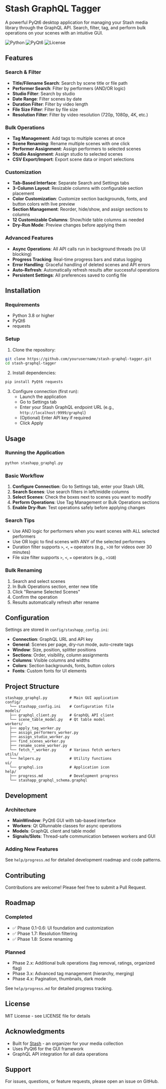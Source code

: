 # Stash GraphQL Tagger

A powerful PyQt6 desktop application for managing your Stash media library through the GraphQL API. Search, filter, tag, and perform bulk operations on your scenes with an intuitive GUI.

![Python](https://img.shields.io/badge/python-3.8+-blue.svg)
![PyQt6](https://img.shields.io/badge/PyQt6-6.0+-green.svg)
![License](https://img.shields.io/badge/license-MIT-blue.svg)

## Features

### Search & Filter
- **Title/Filename Search**: Search by scene title or file path
- **Performer Search**: Filter by performers (AND/OR logic)
- **Studio Filter**: Search by studio
- **Date Range**: Filter scenes by date
- **Duration Filter**: Filter by video length
- **File Size Filter**: Filter by file size
- **Resolution Filter**: Filter by video resolution (720p, 1080p, 4K, etc.)

### Bulk Operations
- **Tag Management**: Add tags to multiple scenes at once
- **Scene Renaming**: Rename multiple scenes with one click
- **Performer Assignment**: Assign performers to selected scenes
- **Studio Assignment**: Assign studio to selected scenes
- **CSV Export/Import**: Export scene data or import selections

### Customization
- **Tab-Based Interface**: Separate Search and Settings tabs
- **3-Column Layout**: Resizable columns with configurable section placement
- **Color Customization**: Customize section backgrounds, fonts, and button colors with live preview
- **Section Management**: Reorder, hide/show, and assign sections to columns
- **12 Customizable Columns**: Show/hide table columns as needed
- **Dry-Run Mode**: Preview changes before applying them

### Advanced Features
- **Async Operations**: All API calls run in background threads (no UI blocking)
- **Progress Tracking**: Real-time progress bars and status logging
- **Error Handling**: Graceful handling of deleted scenes and API errors
- **Auto-Refresh**: Automatically refresh results after successful operations
- **Persistent Settings**: All preferences saved to config file

## Installation

### Requirements
- Python 3.8 or higher
- PyQt6
- requests

### Setup

1. Clone the repository:
```bash
git clone https://github.com/yourusername/stash-graphql-tagger.git
cd stash-graphql-tagger
```

2. Install dependencies:
```bash
pip install PyQt6 requests
```

3. Configure connection (first run):
   - Launch the application
   - Go to Settings tab
   - Enter your Stash GraphQL endpoint URL (e.g., `http://localhost:9999/graphql`)
   - (Optional) Enter API key if required
   - Click Apply

## Usage

### Running the Application

```bash
python stashapp_graphgl.py
```

### Basic Workflow

1. **Configure Connection**: Go to Settings tab, enter your Stash URL
2. **Search Scenes**: Use search filters in left/middle columns
3. **Select Scenes**: Check the boxes next to scenes you want to modify
4. **Perform Operations**: Use Tag Management or Bulk Operations sections
5. **Enable Dry-Run**: Test operations safely before applying changes

### Search Tips
- Use AND logic for performers when you want scenes with ALL selected performers
- Use OR logic to find scenes with ANY of the selected performers
- Duration filter supports `>`, `<`, `=` operators (e.g., `>30` for videos over 30 minutes)
- File size filter supports `>`, `<`, `=` operators (e.g., `>1GB`)

### Bulk Renaming
1. Search and select scenes
2. In Bulk Operations section, enter new title
3. Click "Rename Selected Scenes"
4. Confirm the operation
5. Results automatically refresh after rename

## Configuration

Settings are stored in `config/stashapp_config.ini`:

- **Connection**: GraphQL URL and API key
- **General**: Scenes per page, dry-run mode, auto-create tags
- **Window**: Size, position, splitter positions
- **Sections**: Order, visibility, column assignments
- **Columns**: Visible columns and widths
- **Colors**: Section backgrounds, fonts, button colors
- **Fonts**: Custom fonts for UI elements

## Project Structure

```
stashapp_graphgl.py          # Main GUI application
config/
  └── stashapp_config.ini    # Configuration file
models/
  ├── graphql_client.py      # GraphQL API client
  └── scene_table_model.py   # Qt table model
workers/
  ├── apply_tag_worker.py
  ├── assign_performers_worker.py
  ├── assign_studio_worker.py
  ├── find_scenes_worker.py
  ├── rename_scene_worker.py
  └── fetch_*_worker.py      # Various fetch workers
utils/
  └── helpers.py             # Utility functions
ui/
  └── graphql.ico            # Application icon
help/
  ├── progress.md            # Development progress
  └── stashapp_graphql_schema.graphql
```

## Development

### Architecture
- **MainWindow**: PyQt6 GUI with tab-based interface
- **Workers**: Qt QRunnable classes for async operations
- **Models**: GraphQL client and table model
- **Signals/Slots**: Thread-safe communication between workers and GUI

### Adding New Features
See `help/progress.md` for detailed development roadmap and code patterns.

## Contributing

Contributions are welcome! Please feel free to submit a Pull Request.

## Roadmap

### Completed
- ✅ Phase 0.1-0.6: UI foundation and customization
- ✅ Phase 1.7: Resolution filtering
- ✅ Phase 1.8: Scene renaming

### Planned
- Phase 2.x: Additional bulk operations (tag removal, ratings, organized flag)
- Phase 3.x: Advanced tag management (hierarchy, merging)
- Phase 4.x: Pagination, thumbnails, dark mode

See `help/progress.md` for detailed progress tracking.

## License

MIT License - see LICENSE file for details

## Acknowledgments

- Built for [Stash](https://github.com/stashapp/stash) - an organizer for your media collection
- Uses PyQt6 for the GUI framework
- GraphQL API integration for all data operations

## Support

For issues, questions, or feature requests, please open an issue on GitHub.
